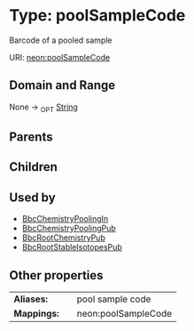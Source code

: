 
# Type: poolSampleCode


Barcode of a pooled sample

URI: [neon:poolSampleCode](https://data.neonscience.org/poolSampleCode)


## Domain and Range

None ->  <sub>OPT</sub> [String](types/String.md)

## Parents


## Children


## Used by

 * [BbcChemistryPoolingIn](BbcChemistryPoolingIn.md)
 * [BbcChemistryPoolingPub](BbcChemistryPoolingPub.md)
 * [BbcRootChemistryPub](BbcRootChemistryPub.md)
 * [BbcRootStableIsotopesPub](BbcRootStableIsotopesPub.md)

## Other properties

|  |  |  |
| --- | --- | --- |
| **Aliases:** | | pool sample code |
| **Mappings:** | | neon:poolSampleCode |

